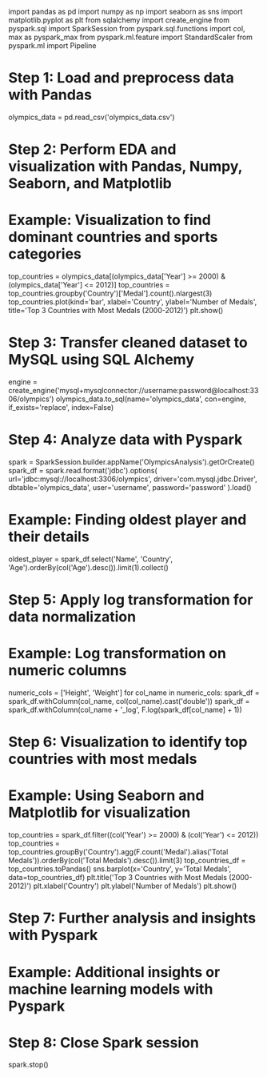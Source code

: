 import pandas as pd
import numpy as np
import seaborn as sns
import matplotlib.pyplot as plt
from sqlalchemy import create_engine
from pyspark.sql import SparkSession
from pyspark.sql.functions import col, max as pyspark_max
from pyspark.ml.feature import StandardScaler
from pyspark.ml import Pipeline

# Step 1: Load and preprocess data with Pandas
olympics_data = pd.read_csv('olympics_data.csv')

# Step 2: Perform EDA and visualization with Pandas, Numpy, Seaborn, and Matplotlib
# Example: Visualization to find dominant countries and sports categories
top_countries = olympics_data[(olympics_data['Year'] >= 2000) & (olympics_data['Year'] <= 2012)]
top_countries = top_countries.groupby('Country')['Medal'].count().nlargest(3)
top_countries.plot(kind='bar', xlabel='Country', ylabel='Number of Medals', title='Top 3 Countries with Most Medals (2000-2012)')
plt.show()

# Step 3: Transfer cleaned dataset to MySQL using SQL Alchemy
engine = create_engine('mysql+mysqlconnector://username:password@localhost:3306/olympics')
olympics_data.to_sql(name='olympics_data', con=engine, if_exists='replace', index=False)

# Step 4: Analyze data with Pyspark
spark = SparkSession.builder.appName('OlympicsAnalysis').getOrCreate()
spark_df = spark.read.format('jdbc').options(
    url='jdbc:mysql://localhost:3306/olympics',
    driver='com.mysql.jdbc.Driver',
    dbtable='olympics_data',
    user='username',
    password='password'
).load()

# Example: Finding oldest player and their details
oldest_player = spark_df.select('Name', 'Country', 'Age').orderBy(col('Age').desc()).limit(1).collect()

# Step 5: Apply log transformation for data normalization
# Example: Log transformation on numeric columns
numeric_cols = ['Height', 'Weight']
for col_name in numeric_cols:
    spark_df = spark_df.withColumn(col_name, col(col_name).cast('double'))
    spark_df = spark_df.withColumn(col_name + '_log', F.log(spark_df[col_name] + 1))

# Step 6: Visualization to identify top countries with most medals
# Example: Using Seaborn and Matplotlib for visualization
top_countries = spark_df.filter((col('Year') >= 2000) & (col('Year') <= 2012))
top_countries = top_countries.groupBy('Country').agg(F.count('Medal').alias('Total Medals')).orderBy(col('Total Medals').desc()).limit(3)
top_countries_df = top_countries.toPandas()
sns.barplot(x='Country', y='Total Medals', data=top_countries_df)
plt.title('Top 3 Countries with Most Medals (2000-2012)')
plt.xlabel('Country')
plt.ylabel('Number of Medals')
plt.show()

# Step 7: Further analysis and insights with Pyspark
# Example: Additional insights or machine learning models with Pyspark

# Step 8: Close Spark session
spark.stop()
